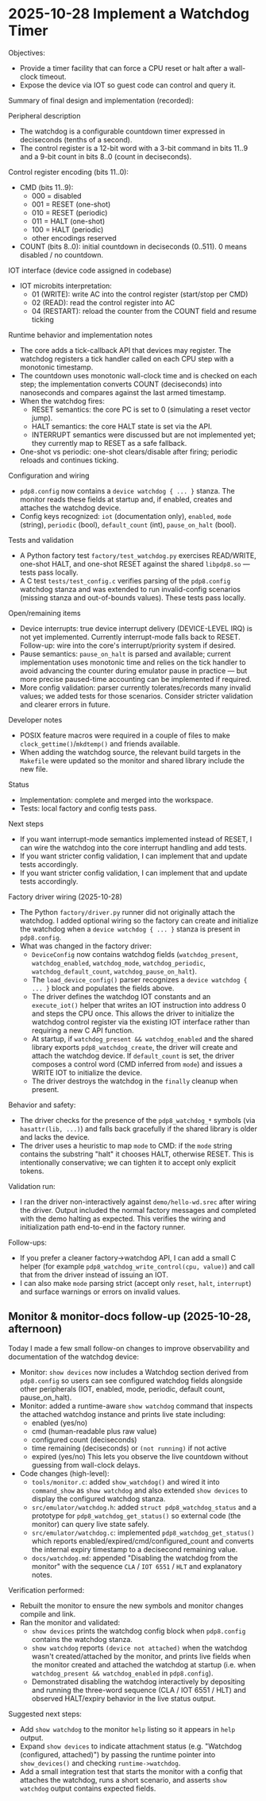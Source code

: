 # 2025-10-28 Implement a Watchdog Timer

Objectives:
- Provide a timer facility that can force a CPU reset or halt after a wall-clock timeout.
- Expose the device via IOT so guest code can control and query it.

Summary of final design and implementation (recorded):

Peripheral description
- The watchdog is a configurable countdown timer expressed in deciseconds (tenths of a second).
- The control register is a 12-bit word with a 3-bit command in bits 11..9 and a 9-bit count in bits 8..0 (count in deciseconds).

Control register encoding (bits 11..0):
- CMD (bits 11..9):
	- 000 = disabled
	- 001 = RESET (one-shot)
	- 010 = RESET (periodic)
	- 011 = HALT (one-shot)
	- 100 = HALT (periodic)
	- other encodings reserved
- COUNT (bits 8..0): initial countdown in deciseconds (0..511). 0 means disabled / no countdown.

IOT interface (device code assigned in codebase)
- IOT microbits interpretation:
	- 01 (WRITE): write AC into the control register (start/stop per CMD)
	- 02 (READ):  read the control register into AC
	- 04 (RESTART): reload the counter from the COUNT field and resume ticking

Runtime behavior and implementation notes
- The core adds a tick-callback API that devices may register. The watchdog registers a tick handler called on each CPU step with a monotonic timestamp.
- The countdown uses monotonic wall-clock time and is checked on each step; the implementation converts COUNT (deciseconds) into nanoseconds and compares against the last armed timestamp.
- When the watchdog fires:
	- RESET semantics: the core PC is set to 0 (simulating a reset vector jump).
	- HALT semantics: the core HALT state is set via the API.
	- INTERRUPT semantics were discussed but are not implemented yet; they currently map to RESET as a safe fallback.
- One-shot vs periodic: one-shot clears/disable after firing; periodic reloads and continues ticking.

Configuration and wiring
- `pdp8.config` now contains a `device watchdog { ... }` stanza. The monitor reads these fields at startup and, if enabled, creates and attaches the watchdog device.
- Config keys recognized: `iot` (documentation only), `enabled`, `mode` (string), `periodic` (bool), `default_count` (int), `pause_on_halt` (bool).

Tests and validation
- A Python factory test `factory/test_watchdog.py` exercises READ/WRITE, one-shot HALT, and one-shot RESET against the shared `libpdp8.so` — tests pass locally.
- A C test `tests/test_config.c` verifies parsing of the `pdp8.config` watchdog stanza and was extended to run invalid-config scenarios (missing stanza and out-of-bounds values). These tests pass locally.

Open/remaining items
- Device interrupts: true device interrupt delivery (DEVICE-LEVEL IRQ) is not yet implemented. Currently interrupt-mode falls back to RESET. Follow-up: wire into the core's interrupt/priority system if desired.
- Pause semantics: `pause_on_halt` is parsed and available; current implementation uses monotonic time and relies on the tick handler to avoid advancing the counter during emulator pause in practice — but more precise paused-time accounting can be implemented if required.
- More config validation: parser currently tolerates/records many invalid values; we added tests for those scenarios. Consider stricter validation and clearer errors in future.

Developer notes
- POSIX feature macros were required in a couple of files to make `clock_gettime()`/`mkdtemp()` and friends available.
- When adding the watchdog source, the relevant build targets in the `Makefile` were updated so the monitor and shared library include the new file.

Status
- Implementation: complete and merged into the workspace.
- Tests: local factory and config tests pass.

Next steps
- If you want interrupt-mode semantics implemented instead of RESET, I can wire the watchdog into the core interrupt handling and add tests.
- If you want stricter config validation, I can implement that and update tests accordingly.
- If you want stricter config validation, I can implement that and update tests accordingly.

Factory driver wiring (2025-10-28)
- The Python `factory/driver.py` runner did not originally attach the watchdog. I added optional wiring so the factory can create and initialize the watchdog when a `device watchdog { ... }` stanza is present in `pdp8.config`.
- What was changed in the factory driver:
	- `DeviceConfig` now contains watchdog fields (`watchdog_present`, `watchdog_enabled`, `watchdog_mode`, `watchdog_periodic`, `watchdog_default_count`, `watchdog_pause_on_halt`).
	- The `load_device_config()` parser recognizes a `device watchdog { ... }` block and populates the fields above.
	- The driver defines the watchdog IOT constants and an `execute_iot()` helper that writes an IOT instruction into address 0 and steps the CPU once. This allows the driver to initialize the watchdog control register via the existing IOT interface rather than requiring a new C API function.
	- At startup, if `watchdog_present && watchdog_enabled` and the shared library exports `pdp8_watchdog_create`, the driver will create and attach the watchdog device. If `default_count` is set, the driver composes a control word (CMD inferred from `mode`) and issues a WRITE IOT to initialize the device.
	- The driver destroys the watchdog in the `finally` cleanup when present.

Behavior and safety:
- The driver checks for the presence of the `pdp8_watchdog_*` symbols (via `hasattr(lib, ...)`) and falls back gracefully if the shared library is older and lacks the device.
- The driver uses a heuristic to map `mode` to CMD: if the `mode` string contains the substring "halt" it chooses HALT, otherwise RESET. This is intentionally conservative; we can tighten it to accept only explicit tokens.

Validation run:
- I ran the driver non-interactively against `demo/hello-wd.srec` after wiring the driver. Output included the normal factory messages and completed with the demo halting as expected. This verifies the wiring and initialization path end-to-end in the factory runner.

Follow-ups:
- If you prefer a cleaner factory->watchdog API, I can add a small C helper (for example `pdp8_watchdog_write_control(cpu, value)`) and call that from the driver instead of issuing an IOT.
- I can also make `mode` parsing strict (accept only `reset`, `halt`, `interrupt`) and surface warnings or errors on invalid values.



Monitor & monitor-docs follow-up (2025-10-28, afternoon)
---------------------------------------------------

Today I made a few small follow-on changes to improve observability and documentation of the watchdog device:

- Monitor: `show devices` now includes a Watchdog section derived from `pdp8.config` so users can see configured watchdog fields alongside other peripherals (IOT, enabled, mode, periodic, default count, pause_on_halt).
- Monitor: added a runtime-aware `show watchdog` command that inspects the attached watchdog instance and prints live state including:
  - enabled (yes/no)
  - cmd (human-readable plus raw value)
  - configured count (deciseconds)
  - time remaining (deciseconds) or `(not running)` if not active
  - expired (yes/no)
  This lets you observe the live countdown without guessing from wall-clock delays.
- Code changes (high-level):
  - `tools/monitor.c`: added `show_watchdog()` and wired it into `command_show` as `show watchdog` and also extended `show devices` to display the configured watchdog stanza.
  - `src/emulator/watchdog.h`: added `struct pdp8_watchdog_status` and a prototype for `pdp8_watchdog_get_status()` so external code (the monitor) can query live state safely.
  - `src/emulator/watchdog.c`: implemented `pdp8_watchdog_get_status()` which reports enabled/expired/cmd/configured_count and converts the internal expiry timestamp to a decisecond remaining value.
  - `docs/watchdog.md`: appended "Disabling the watchdog from the monitor" with the sequence `CLA` / `IOT 6551` / `HLT` and explanatory notes.

Verification performed:
- Rebuilt the monitor to ensure the new symbols and monitor changes compile and link.
- Ran the monitor and validated:
  - `show devices` prints the watchdog config block when `pdp8.config` contains the watchdog stanza.
  - `show watchdog` reports `(device not attached)` when the watchdog wasn't created/attached by the monitor, and prints live fields when the monitor created and attached the watchdog at startup (i.e. when `watchdog_present && watchdog_enabled` in `pdp8.config`).
  - Demonstrated disabling the watchdog interactively by depositing and running the three-word sequence (CLA / IOT 6551 / HLT) and observed HALT/expiry behavior in the live status output.

Suggested next steps:
- Add `show watchdog` to the monitor `help` listing so it appears in `help` output.
- Expand `show devices` to indicate attachment status (e.g. "Watchdog (configured, attached)") by passing the runtime pointer into `show_devices()` and checking `runtime->watchdog`.
- Add a small integration test that starts the monitor with a config that attaches the watchdog, runs a short scenario, and asserts `show watchdog` output contains expected fields.
